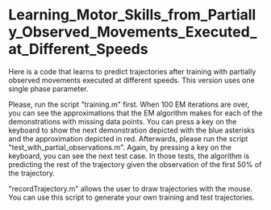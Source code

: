 # Learning_Motor_Skills_from_Partially_Observed_Movements_Executed_at_Different_Speeds
Here is a code that learns to predict trajectories after training with partially observed movements executed at different speeds. This version uses one single phase parameter.

Please, run the script "training.m" first. When 100 EM iterations are over, you can see the approximations that the EM algorithm makes for each of the demonstrations with missing data points. You can press a key on the keyboard to show the next demonstration depicted with the blue asterisks and the approximation depicted in red.
Afterwards, please run the script "test_with_partial_observations.m". Again, by pressing a key on the keyboard, you can see the next test case. In those tests, the algorithm is predicting the rest of the trajectory given the observation of the first 50% of the trajectory.

"recordTrajectory.m" allows the user to draw trajectories with the mouse. You can use this script to generate your own training and test trajectories.
